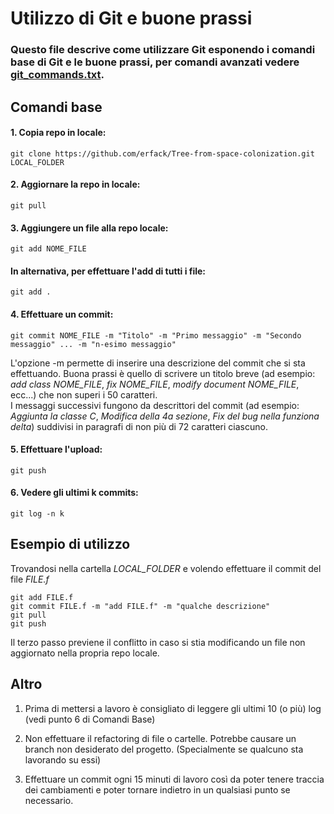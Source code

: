 # Utilizzo di Git e buone prassi
### Questo file descrive come utilizzare Git esponendo i comandi base di Git e le buone prassi, per comandi avanzati vedere [git_commands.txt](/git_commands.txt). <br />
## Comandi base 
#### 1. Copia repo in locale:
    git clone https://github.com/erfack/Tree-from-space-colonization.git LOCAL_FOLDER
#### 2. Aggiornare la repo in locale:
    git pull 
#### 3. Aggiungere un file alla repo locale:
    git add NOME_FILE
    
  #### In alternativa, per effettuare l'add di tutti i file:
    
    git add .
#### 4. Effettuare un commit:
    git commit NOME_FILE -m "Titolo" -m "Primo messaggio" -m "Secondo messaggio" ... -m "n-esimo messaggio"
  L'opzione -m permette di inserire una descrizione del commit che si sta effettuando. Buona prassi è quello di scrivere un titolo breve (ad esempio: *add class NOME_FILE*, *fix NOME_FILE*, *modify document NOME_FILE*, ecc...) che non superi i 50 caratteri. <br /> I messaggi successivi fungono da descrittori del commit (ad esempio: *Aggiunta la classe C*, *Modifica della 4a sezione*, *Fix del bug nella funziona delta*) suddivisi in paragrafi di non più di 72 caratteri ciascuno.
#### 5. Effettuare l'upload:
    git push
#### 6. Vedere gli ultimi k commits:
    git log -n k
## Esempio di utilizzo
Trovandosi nella cartella *LOCAL_FOLDER* e volendo effettuare il commit del file *FILE.f*  

    git add FILE.f
    git commit FILE.f -m "add FILE.f" -m "qualche descrizione"
    git pull
    git push

Il terzo passo previene il conflitto in caso si stia modificando un file non aggiornato nella propria repo locale.
## Altro
1. Prima di mettersi a lavoro è consigliato di leggere gli ultimi 10 (o più) log (vedi punto 6 di Comandi Base)

2. Non effettuare il refactoring di file o cartelle. Potrebbe causare un branch non desiderato del progetto. (Specialmente se qualcuno sta lavorando su essi)

3. Effettuare un commit ogni 15 minuti di lavoro così da poter tenere traccia dei cambiamenti e poter tornare indietro in un qualsiasi punto se necessario.
